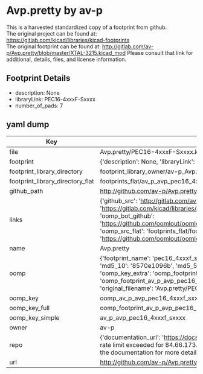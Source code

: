 # Avp.pretty by av-p  
This is a harvested standardized copy of a footprint from github.  
The original project can be found at:  
https://gitlab.com/kicad/libraries/kicad-footprints  
The original footprint can be found at:
http://gitlab.com/av-p/Avp.pretty/blob/master/XTAL-3215.kicad_mod
Please consult that link for additional, details, files, and license information.  
## Footprint Details
* description: None  
* libraryLink: PEC16-4xxxF-Sxxxx  
* number_of_pads: 7  
## yaml dump  
| Key | Value |  
| --- | --- |  
| file | Avp.pretty/PEC16-4xxxF-Sxxxx.kicad_mod |  
| footprint | {'description': None, 'libraryLink': 'PEC16-4xxxF-Sxxxx', 'number_of_pads': 7} |  
| footprint_library_directory | footprint_library_owner/av-p_Avp.pretty |  
| footprint_library_directory_flat | footprints_flat/av_p_avp_pec16_4xxxf_sxxxx/working |  
| github_path | http://github.com/av-p/Avp.pretty/blob/master/PEC16-4xxxF-Sxxxx.kicad_mod |  
| links | {'github_src': 'http://gitlab.com/av-p/Avp.pretty/blob/master/XTAL-3215.kicad_mod', 'github_src_repo': 'https://gitlab.com/kicad/libraries/kicad-footprints', 'oomp_bot': 'footprints/av_p_avp_pec16_4xxxf_sxxxx/working', 'oomp_bot_github': 'https://github.com/oomlout/oomlout_oomp_footprint_bot/tree/main/footprints/av_p_avp_pec16_4xxxf_sxxxx/working', 'oomp_src_flat': 'footprints_flat/footprints_flat/av_p_avp_pec16_4xxxf_sxxxx/working', 'oomp_src_flat_github': 'https://github.com/oomlout/oomlout_oomp_footprint_src/tree/main/footprints_flat/av_p_avp_pec16_4xxxf_sxxxx/working'} |  
| name | Avp.pretty |  
| oomp | {'footprint_name': 'pec16_4xxxf_sxxxx', 'library_name': 'avp', 'md5': '8570e1096b0d9dab588d35298865c7f5', 'md5_10': '8570e1096b', 'md5_5': '8570e', 'md5_6': '8570e1', 'oomp_key': 'oomp_av_p_avp_pec16_4xxxf_sxxxx', 'oomp_key_extra': 'oomp_footprint_av_p_avp_pec16_4xxxf_sxxxx', 'oomp_key_full': 'oomp_footprint_av_p_avp_pec16_4xxxf_sxxxx_8570e1', 'oomp_key_simple': 'av_p_avp_pec16_4xxxf_sxxxx', 'original_filename': 'Avp.pretty/PEC16-4xxxF-Sxxxx.kicad_mod', 'owner_name': 'av_p'} |  
| oomp_key | oomp_av_p_avp_pec16_4xxxf_sxxxx |  
| oomp_key_full | oomp_footprint_av_p_avp_pec16_4xxxf_sxxxx |  
| oomp_key_simple | av_p_avp_pec16_4xxxf_sxxxx |  
| owner | av-p |  
| repo | {'documentation_url': 'https://docs.github.com/rest/overview/resources-in-the-rest-api#rate-limiting', 'message': "API rate limit exceeded for 84.66.173.59. (But here's the good news: Authenticated requests get a higher rate limit. Check out the documentation for more details.)"} |  
| url | http://github.com/av-p/Avp.pretty |  

